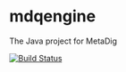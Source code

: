 # mdqengine
The Java project for MetaDig

[![Build Status](https://travis-ci.org/NCEAS/mdqengine.svg?branch=master)](https://travis-ci.org/NCEAS/mdqengine)
